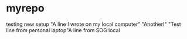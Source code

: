 # myrepo
testing new setup
"A line I wrote on my local computer" 
"Another!" 
"Test line from personal laptop"A line from SOG local
